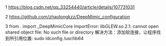 1
https://blog.csdn.net/qq_33254440/article/details/107731031

2
https://github.com/zhaolongkzz/DeepMimic_configuration

3
from . import _DeepMimicCore ImportError: libGLEW.so.2.1: cannot open shared object file: No such file or directory
 解决方法：添加软连接，让程序找到所引用位置:
 sudo ldconfig /usr/lib64
